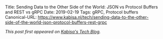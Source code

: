 Title: Sending Data to the Other Side of the World: JSON vs Protocol Buffers and REST vs gRPC
Date: 2019-02-19
Tags: gRPC, Protocol buffers
Canonical-URL: https://www.kabisa.nl/tech/sending-data-to-the-other-side-of-the-world-json-protocol-buffers-rest-grpc

*This post first appeared on [Kabisa's Tech Blog](https://www.kabisa.nl/tech/).*
